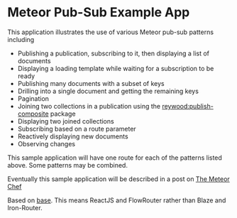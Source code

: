 # Meteor Pub-Sub Example App
This application illustrates the use of various Meteor pub-sub patterns including

* Publishing a publication, subscribing to it, then displaying a list of documents
* Displaying a loading template while waiting for a subscription to be ready
* Publishing many documents with a subset of keys
* Drilling into a single document and getting the remaining keys
* Pagination
* Joining two collections in a publication using the [reywood:publish-composite](https://atmospherejs.com/reywood/publish-composite) package
* Displaying two joined collections
* Subscribing based on a route parameter
* Reactively displaying new documents
* Observing changes

This sample application will have one route for each of the patterns listed above. Some patterns may be combined.

Eventually this sample application will be described in a post on [The Meteor Chef](http://themeteorchef.com)

Based on [base](https://github.com/themeteorchef/base).
This means ReactJS and FlowRouter rather than Blaze and Iron-Router.
